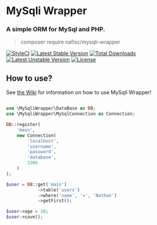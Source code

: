 # MySqli Wrapper

### A simple ORM for MySql and PHP.

> composer require nafisc/mysqli-wrapper

[![StyleCI](https://styleci.io/repos/139458381/shield?style=flat)](https://styleci.io/repos/139458381)
[![Latest Stable Version](https://poser.pugx.org/nafisc/mysqli-wrapper/v/stable?format=flat)](https://packagist.org/packages/nafisc/mysqli-wrapper)
[![Total Downloads](https://poser.pugx.org/nafisc/mysqli-wrapper/downloads?format=flat)](https://packagist.org/packages/nafisc/mysqli-wrapper)
[![Latest Unstable Version](https://poser.pugx.org/nafisc/mysqli-wrapper/v/unstable?format=flat)](https://packagist.org/packages/nafisc/mysqli-wrapper)
[![License](https://poser.pugx.org/nafisc/mysqli-wrapper/license?format=flat)](https://packagist.org/packages/nafisc/mysqli-wrapper)

## How to use?

See [the Wiki](https://github.com/nathan-fiscaletti/mysqli-wrapper/wiki) for information on how to use MySqli Wrapper!

```php

use \MySqliWrapper\DataBase as DB;
use \MySqliWrapper\MySqlConnection as Connection;

DB::register(
    'main',
    new Connection(
        'localhost',
        'username',
        'password',
        'database',
        3306
    )
);

$user = DB::get('main')
            ->table('users')
            ->where('name', '=', 'Nathan')
            ->getFirst();

$user->age = 10;
$user->save();

```
